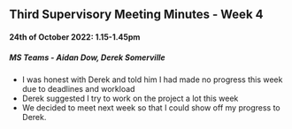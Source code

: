 ## Third Supervisory Meeting Minutes - Week 4
#### 24th of October 2022: 1.15-1.45pm
##### MS Teams - Aidan Dow, Derek Somerville

* I was honest with Derek and told him I had made no progress this week due to deadlines and workload
* Derek suggested I try to work on the project a lot this week
* We decided to meet next week so that I could show off my progress to Derek.